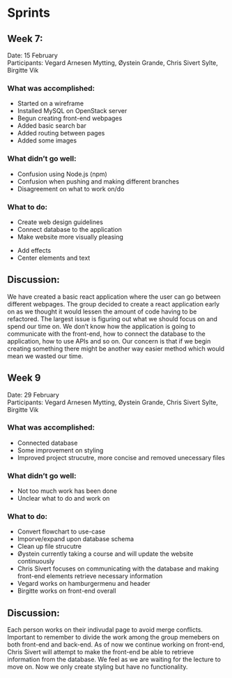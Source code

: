 # Sprints 

## Week 7: 

Date: 15 February  
Participants: Vegard Arnesen Mytting, Øystein Grande, Chris Sivert Sylte, Birgitte Vik 

### What was accomplished: 

* Started on a wireframe 
* Installed MySQL on OpenStack server 
* Begun creating front-end webpages 
* Added basic search bar 
* Added routing between pages 
* Added some images 

 

### What didn’t go well: 

* Confusion using Node.js (npm) 
* Confusion when pushing and making different branches 
* Disagreement on what to work on/do 

 

### What to do: 

* Create web design guidelines 
* Connect database to the application 
* Make website more visually pleasing
 - Add effects
 - Center elements and text

## Discussion: 
We have created a basic react application where the user can go between different webpages. The group decided to create a react application early on as we thought it would lessen the amount of code having to be refactored. The largest issue is figuring out what we should focus on and spend our time on. We don’t know how the application is going to communicate with the front-end, how to connect the database to the application, how to use APIs and so on. Our concern is that if we begin creating something there might be another way easier method which would mean we wasted our time. 

## Week 9

Date: 29 February  
Participants: Vegard Arnesen Mytting, Øystein Grande, Chris Sivert Sylte, Birgitte Vik 

### What was accomplished: 

* Connected database
* Some improvement on styling
* Improved project strucutre, more concise and removed
unecessary files


### What didn’t go well: 

* Not too much work has been done
* Unclear what to do and work on

### What to do: 

* Convert flowchart to use-case
* Imporve/expand upon database schema
* Clean up file strucutre
* Øystein currently taking a course and will update the
website continuously
* Chris Sivert focuses on communicating with the database
and making front-end elements retrieve necessary information
* Vegard works on hamburgermenu and header
* Birgitte works on front-end overall


## Discussion: 
Each person works on their indivudal page to avoid merge conflicts. Important to remember to divide the work among the group memebers on both front-end and back-end. As of now we continue working on front-end, Chris Sivert will attempt to make the front-end be able to retrieve information from the database. We feel as we are waiting for the lecture to move on. Now we only create styling but have no functionality.




 